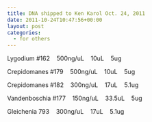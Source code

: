 ```yaml
---
title: DNA shipped to Ken Karol Oct. 24, 2011
date: 2011-10-24T10:47:56+00:00
layout: post
categories:
  - for others
---
```

Lygodium #162    500ng/uL    10uL    5ug

Crepidomanes #179    500ng/uL    10uL    5ug

Crepidomanes #182    300ng/uL    17uL    5.1ug

Vandenboschia #177    150ng/uL    33.5uL    5ug

Gleichenia 793    300ng/uL    17uL    5.1ug
